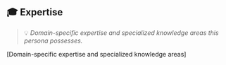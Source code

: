 ## 🎓 Expertise
> 💡 *Domain-specific expertise and specialized knowledge areas this persona possesses.*

[Domain-specific expertise and specialized knowledge areas]